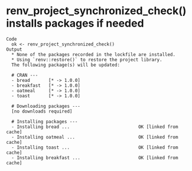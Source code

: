 # renv_project_synchronized_check() installs packages if needed

    Code
      ok <- renv_project_synchronized_check()
    Output
      * None of the packages recorded in the lockfile are installed.
      * Using `renv::restore()` to restore the project library.
      The following package(s) will be updated:
      
      # CRAN ---
      - bread       [* -> 1.0.0]
      - breakfast   [* -> 1.0.0]
      - oatmeal     [* -> 1.0.0]
      - toast       [* -> 1.0.0]
      
      # Downloading packages ---
      [no downloads required]
      
      # Installing packages ---
      - Installing bread ...                          OK [linked from cache]
      - Installing oatmeal ...                        OK [linked from cache]
      - Installing toast ...                          OK [linked from cache]
      - Installing breakfast ...                      OK [linked from cache]

